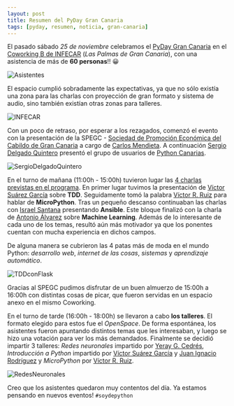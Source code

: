 ```yaml
---
layout: post
title: Resumen del PyDay Gran Canaria
tags: [pyday, resumen, noticia, gran-canaria]
---
```


El pasado sábado *25 de noviembre* celebramos el [PyDay Gran Canaria](/pyopyo17/) en el [Coworking B de INFECAR](http://www.spegc.org/empresas-y-emprendedores-2/espacios-de-trabajo/) (*Las Palmas de Gran Canaria*), con una asistencia de más de **60 personas**!! 😀

![Asistentes](https://pbs.twimg.com/media/DPgQQnYX0AE79jU.jpg:large) 

El espacio cumplió sobradamente las expectativas, ya que no sólo existía una zona para las charlas con proyección de gran formato y sistema de audio, sino también existían otras zonas para talleres.

![INFECAR](https://pbs.twimg.com/media/DPecT0PWAAAtqtB.jpg) 

Con un poco de retraso, por esperar a los rezagados, comenzó el evento con la presentación de la SPEGC - [Sociedad de Promoción Económica del Cabildo de Gran Canaria](http://www.spegc.org/) a cargo de [Carlos Mendieta](https://twitter.com/carlos_mendi). A continuación [Sergio Delgado Quintero](https://twitter.com/sdelqui) presentó el grupo de usuarios de [Python Canarias](https://slides.com/sdelquin/pythoncanarias).

![SergioDelgadoQuintero](https://pbs.twimg.com/media/DPeXKyjWAAAA05k.jpg) 

En el turno de mañana (11:00h - 15:00h) tuvieron lugar las [4 charlas previstas en el programa](/pyopyo17/programa). En primer lugar tuvimos la presentación de [Víctor Suárez García](https://twitter.com/zerasul) sobre **TDD**. Seguidamente tomó la palabra [Víctor R. Ruiz](https://twitter.com/vrruiz) para hablar de **MicroPython**. Tras un pequeño descanso continuaban las charlas con [Israel Santana](https://twitter.com/kamaxeon) presentando **Ansible**. Este bloque finalizó con la charla de [Antonio Álvarez](https://twitter.com/ajalvarezr) sobre **Machine Learning**. Además de lo interesante de cada uno de los temas, resultó aún más motivador ya que los ponentes cuentan con mucha experiencia en dichos campos.

De alguna manera se cubrieron las 4 patas más de moda en el mundo Python: *desarrollo web*, *internet de las cosas*, *sistemas* y *aprendizaje automático*.

![TDDconFlask](https://pbs.twimg.com/media/DPeagZAX4AAlz3a.jpg) 

Gracias al SPEGC pudimos disfrutar de un buen almuerzo de 15:00h a 16:00h con distintas cosas de picar, que fueron servidas en un espacio anexo en el mismo Coworking.

En el turno de tarde (16:00h - 18:00h) se llevaron a cabo **los talleres**. El formato elegido para estos fue el *OpenSpace*. De forma espontánea, los asistentes fueron apuntando distintos temas que les interesaban, y luego se hizo una votación para ver los más demandados. Finalmente se decidió impartir 3 talleres: *Redes neuronales* impartido por [Yeray G. Cedrés](https://twitter.com/ycedres), *Introducción a Python* impartido por [Víctor Suárez García](https://twitter.com/zerasul) y [Juan Ignacio Rodríguez](https://twitter.com/jileon) y *MicroPython* por [Víctor R. Ruiz](https://twitter.com/vrruiz).

![RedesNeuronales](https://pbs.twimg.com/media/DPfpDt3W4CAzugI.jpg)

Creo que los asistentes quedaron muy contentos del día. Ya estamos pensando en nuevos eventos! `#soydepython`
